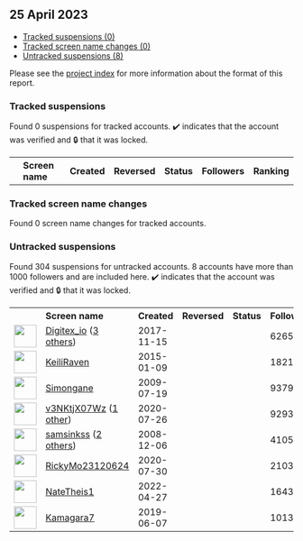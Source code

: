 ## 25 April 2023

* [Tracked suspensions (0)](#tracked-suspensions)
* [Tracked screen name changes (0)](#tracked-screen-name-changes)
* [Untracked suspensions (8)](#untracked-suspensions)

Please see the [project index](https://github.com/travisbrown/twitter-watch) for more information about the format of this report.

### Tracked suspensions

Found 0 suspensions for tracked accounts.
  ✔️ indicates that the account was verified and 🔒 that it was locked.

<table>
    <tr>
        <th></th>
        <th align="left">Screen name</th>
        <th align="left">Created</th>
        <th align="left">Reversed</th>
        <th align="left">Status</th>
        <th align="left">Followers</th>
        <th align="left">Ranking</th></tr>
    </tr></table>

### Tracked screen name changes

Found 0 screen name changes for tracked accounts.

### Untracked suspensions

Found 304 suspensions for untracked accounts.
8 accounts have more than 1000 followers and are included here.
  ✔️ indicates that the account was verified and 🔒 that it was locked.

<table>
    <tr>
        <th></th>
        <th align="left">Screen name</th>
        <th align="left">Created</th>
        <th align="left">Reversed</th>
        <th align="left">Status</th>
        <th align="left">Followers</th>
    </tr>
        <tr>
            <td><a href="https://twitter.com/intent/user?user_id=930740120067723264">
                <img src="https://pbs.twimg.com/profile_images/1373993136373035012/eZWS9Mpv_normal.jpg" width="40px" height="40px" align="center"/></a>
            </td>
            <td>
                <a href="https://twitter.com/Digitex_io">Digitex_io</a>&nbsp;(<a href="https://api.memory.lol/v1/tw/id/930740120067723264">3 others</a>)&nbsp;</td>
            <td>2017-11-15</td>
            <td></td>
            <td align="center"></td>
            <td>62656</td>
        </tr>
        <tr>
            <td><a href="https://twitter.com/intent/user?user_id=2970631996">
                <img src="https://pbs.twimg.com/profile_images/783774057275723776/UvFnaRDo_normal.jpg" width="40px" height="40px" align="center"/></a>
            </td>
            <td>
                <a href="https://twitter.com/KeiliRaven">KeiliRaven</a></td>
            <td>2015-01-09</td>
            <td></td>
            <td align="center"></td>
            <td>18218</td>
        </tr>
        <tr>
            <td><a href="https://twitter.com/intent/user?user_id=58170015">
                <img src="https://pbs.twimg.com/profile_images/1275577754/Simon_s_dove_normal.jpg" width="40px" height="40px" align="center"/></a>
            </td>
            <td>
                <a href="https://twitter.com/Simongane">Simongane</a></td>
            <td>2009-07-19</td>
            <td></td>
            <td align="center"></td>
            <td>9379</td>
        </tr>
        <tr>
            <td><a href="https://twitter.com/intent/user?user_id=1287423712346533888">
                <img src="https://pbs.twimg.com/profile_images/1587322340978831360/qM0LEbKY_normal.png" width="40px" height="40px" align="center"/></a>
            </td>
            <td>
                <a href="https://twitter.com/v3NKtjX07Wz">v3NKtjX07Wz</a>&nbsp;(<a href="https://api.memory.lol/v1/tw/id/1287423712346533888">1 other</a>)&nbsp;</td>
            <td>2020-07-26</td>
            <td></td>
            <td align="center"></td>
            <td>9293</td>
        </tr>
        <tr>
            <td><a href="https://twitter.com/intent/user?user_id=17912347">
                <img src="https://pbs.twimg.com/profile_images/1563000826532175872/vf4-IXup_normal.jpg" width="40px" height="40px" align="center"/></a>
            </td>
            <td>
                <a href="https://twitter.com/samsinkss">samsinkss</a>&nbsp;(<a href="https://api.memory.lol/v1/tw/id/17912347">2 others</a>)&nbsp;</td>
            <td>2008-12-06</td>
            <td></td>
            <td align="center"></td>
            <td>4105</td>
        </tr>
        <tr>
            <td><a href="https://twitter.com/intent/user?user_id=1288788378356518913">
                <img src="https://pbs.twimg.com/profile_images/1288789373891366912/pzC_Z1im_normal.jpg" width="40px" height="40px" align="center"/></a>
            </td>
            <td>
                <a href="https://twitter.com/RickyMo23120624">RickyMo23120624</a></td>
            <td>2020-07-30</td>
            <td></td>
            <td align="center"></td>
            <td>2103</td>
        </tr>
        <tr>
            <td><a href="https://twitter.com/intent/user?user_id=1519303054016884738">
                <img src="https://pbs.twimg.com/profile_images/1519303505353322496/W6OgqYLO_normal.jpg" width="40px" height="40px" align="center"/></a>
            </td>
            <td>
                <a href="https://twitter.com/NateTheis1">NateTheis1</a></td>
            <td>2022-04-27</td>
            <td></td>
            <td align="center"></td>
            <td>1643</td>
        </tr>
        <tr>
            <td><a href="https://twitter.com/intent/user?user_id=1136946722872147968">
                <img src="https://pbs.twimg.com/profile_images/1363537285392777225/0ymyRkUt_normal.jpg" width="40px" height="40px" align="center"/></a>
            </td>
            <td>
                <a href="https://twitter.com/Kamagara7">Kamagara7</a></td>
            <td>2019-06-07</td>
            <td></td>
            <td align="center"></td>
            <td>1013</td>
        </tr></table>
